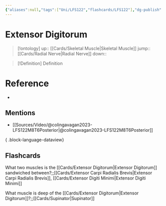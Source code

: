 ```yaml
---
{"aliases":null,"tags":["Uni/LFS122","flashcards/LFS122"],"dg-publish":true,"permalink":"/cards/extensor-digitorum/","dgPassFrontmatter":true}
---
```


# Extensor Digitorum

> [!ontology]
> up:: [[Cards/Skeletal Muscle\|Skeletal Muscle]]
> jump:: [[Cards/Radial Nerve\|Radial Nerve]]
> down:: 

> [!Definition] Definition

# Reference

- 

## Mentions

- [[Sources/Video/@colingavagan2023-LFS122M8T6Posterior\|@colingavagan2023-LFS122M8T6Posterior]]

{ .block-language-dataview}

## Flashcards

What two muscles is the [[Cards/Extensor Digitorum\|Extensor Digitorum]] sandwiched between?;;[[Cards/Extensor Carpi Radialis Brevis\|Extensor Carpi Radialis Brevis]], [[Cards/Extensor Digiti Minimi\|Extensor Digiti Minimi]]
<!--SR:!2023-10-24,1,130-->

What muscle is deep of the [[Cards/Extensor Digitorum\|Extensor Digitorum]]?;;[[Cards/Supinator\|Supinator]]
<!--SR:!2023-10-25,1,130-->